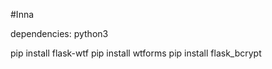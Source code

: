 #Inna

dependencies:
  python3
  
  
  
  pip install flask-wtf
  pip install wtforms
  pip install flask_bcrypt
